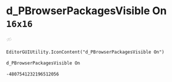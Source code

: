 # d_PBrowserPackagesVisible On `16x16`
<img src="/img/d_PBrowserPackagesVisible%20On.png" width=16 height=16>

``` CSharp
EditorGUIUtility.IconContent("d_PBrowserPackagesVisible On")
```
```
d_PBrowserPackagesVisible On
```
```
-4807541232196512056
```
